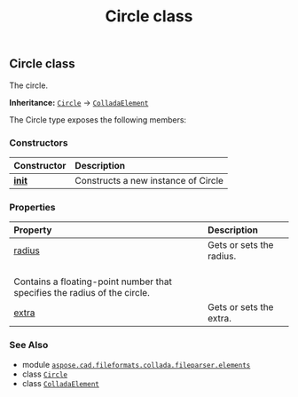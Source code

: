 ﻿---
title: Circle class
second_title: Aspose.CAD for Python via .NET API References
description: 
type: docs
weight: 150
url: /aspose.cad.fileformats.collada.fileparser.elements/circle/
is_root: false
---

## Circle class

The circle.



**Inheritance:** [`Circle`](/cad/python-net/aspose.cad.fileformats.collada.fileparser.elements/circle) → 
[`ColladaElement`](/cad/python-net/aspose.cad.fileformats.collada.fileparser.elements/colladaelement)



The Circle type exposes the following members:

### Constructors
| Constructor | Description |
| :- | :- |
| [__init__](/cad/python-net/aspose.cad.fileformats.collada.fileparser.elements/circle/__init__/#) | Constructs a new instance of Circle |


### Properties
| Property | Description |
| :- | :- |
| [radius](/cad/python-net/aspose.cad.fileformats.collada.fileparser.elements/circle/radius) | Gets or sets the radius.<br/>Contains a floating-point number that specifies the radius of the circle. |
| [extra](/cad/python-net/aspose.cad.fileformats.collada.fileparser.elements/circle/extra) | Gets or sets the extra. |



### See Also
* module [`aspose.cad.fileformats.collada.fileparser.elements`](..)
* class [`Circle`](/cad/python-net/aspose.cad.fileformats.collada.fileparser.elements/circle)
* class [`ColladaElement`](/cad/python-net/aspose.cad.fileformats.collada.fileparser.elements/colladaelement)
